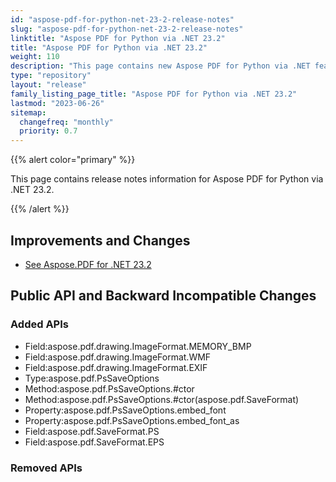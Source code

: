 ```yaml
---
id: "aspose-pdf-for-python-net-23-2-release-notes"
slug: "aspose-pdf-for-python-net-23-2-release-notes"
linktitle: "Aspose PDF for Python via .NET 23.2"
title: "Aspose PDF for Python via .NET 23.2"
weight: 110
description: "This page contains new Aspose PDF for Python via .NET features, enhancement, and bug fixes in 2023, version 23.2."
type: "repository"
layout: "release"
family_listing_page_title: "Aspose PDF for Python via .NET 23.2"
lastmod: "2023-06-26"
sitemap:
  changefreq: "monthly"
  priority: 0.7
---
```


{{% alert color="primary" %}}

This page contains release notes information for Aspose PDF for Python via .NET 23.2.

{{% /alert %}}

## Improvements and Changes

- [See Aspose.PDF for .NET 23.2](/pdf/net/release-notes/2023/aspose-pdf-for-net-23-2-release-notes/)

## Public API and Backward Incompatible Changes

### Added APIs
* Field:aspose.pdf.drawing.ImageFormat.MEMORY_BMP
* Field:aspose.pdf.drawing.ImageFormat.WMF
* Field:aspose.pdf.drawing.ImageFormat.EXIF
* Type:aspose.pdf.PsSaveOptions
* Method:aspose.pdf.PsSaveOptions.#ctor
* Method:aspose.pdf.PsSaveOptions.#ctor(aspose.pdf.SaveFormat)
* Property:aspose.pdf.PsSaveOptions.embed_font
* Property:aspose.pdf.PsSaveOptions.embed_font_as
* Field:aspose.pdf.SaveFormat.PS
* Field:aspose.pdf.SaveFormat.EPS

### Removed APIs
